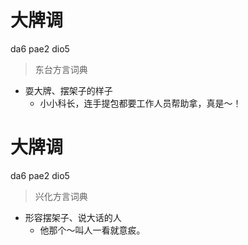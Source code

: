 # 大牌调
da6 pae2 dio5
> 东台方言词典
- 耍大牌、摆架子的样子
  - 小小科长，连手提包都要工作人员帮助拿，真是～！

# 大牌调
da6 pae2 dio5
> 兴化方言词典
- 形容摆架子、说大话的人
  - 他那个～叫人一看就意㽹。
